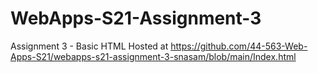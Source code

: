 # WebApps-S21-Assignment-3
Assignment 3 - Basic HTML
Hosted at https://github.com/44-563-Web-Apps-S21/webapps-s21-assignment-3-snasam/blob/main/Index.html